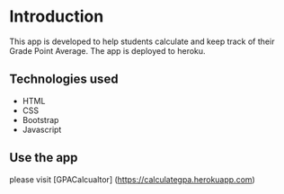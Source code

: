 # Introduction

This app is developed to help students calculate and keep track of their Grade Point Average. The app is 
deployed to heroku.

## Technologies used

* HTML
* CSS
* Bootstrap
* Javascript

## Use the app

please visit [GPACalcualtor] (https://calculategpa.herokuapp.com)

